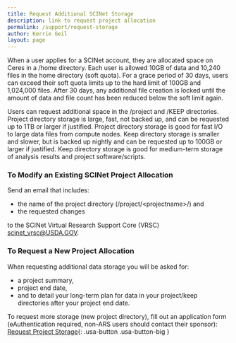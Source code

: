 ```yaml
---
title: Request Additional SCINet Storage
description: link to request project allocation
permalink: /support/request-storage
author: Kerrie Geil
layout: page
---
```


When a user applies for a SCINet account, they are allocated space on Ceres in a /home directory. Each user is allowed 10GB of data and 10,240 files in the home directory (soft quota). For a grace period of 30 days, users can exceed their soft quota limits up to the hard limit of 100GB and 1,024,000 files. After 30 days, any additional file creation is locked until the amount of data and file count has been reduced below the soft limit again.

Users can request additional space in the /project and /KEEP directories. Project directory storage is large, fast, not backed up, and can be requested up to 1TB or larger if justified. Project directory storage is good for fast I/O to large data files from compute nodes. Keep directory storage is smaller and slower, but is backed up nightly and can be requested up to 100GB or larger if justified. Keep directory storage is good for medium-term storage of analysis results and project software/scripts.

### To Modify an Existing SCINet Project Allocation
Send an email that includes:
* the name of the project directory (/project/\<projectname>/) and 
* the requested changes 

to the SCINet Virtual Research Support Core (VRSC) [scinet_vrsc@USDA.GOV](mailto:scinet_vrsc@USDA.GOV?subject=modify%20project%20allocation).

### To Request a New Project Allocation
When requesting additional data storage you will be asked for:
* a project summary, 
* project end date, 
* and to detail your long-term plan for data in your project/keep directories after your project end date.

To request more storage (new project directory), fill out an application form (eAuthentication required, non-ARS users should contact their sponsor):
[Request Project Storage](https://e.arsnet.usda.gov/sites/OCIO/scinet/accounts/SitePages/Project_Allocation_Request.aspx){: .usa-button .usa-button-big }
